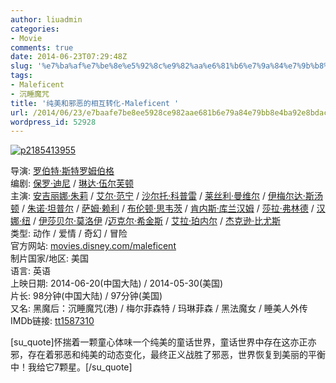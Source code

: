 ```yaml
---
author: liuadmin
categories:
- Movie
comments: true
date: 2014-06-23T07:29:48Z
slug: '%e7%ba%af%e7%be%8e%e5%92%8c%e9%82%aa%e6%81%b6%e7%9a%84%e7%9b%b8%e4%ba%92%e8%bd%ac%e5%8c%96-maleficent'
tags:
- Maleficent
- 沉睡魔咒
title: '纯美和邪恶的相互转化-Maleficent '
url: /2014/06/23/e7baafe7be8ee5928ce982aae681b6e79a84e79bb8e4ba92e8bdace58c96-maleficent/
wordpress_id: 52928
---
```


[![p2185413955](http://7bv9gn.com1.z0.glb.clouddn.com/wp-content/uploads/2014/06/p2185413955-1024x576.jpg)](http://7bv9gn.com1.z0.glb.clouddn.com/wp-content/uploads/2014/06/p2185413955.jpg)

导演: [罗伯特·斯特罗姆伯格](http://movie.douban.com/celebrity/1298560/)  
编剧: [保罗·迪尼](http://movie.douban.com/celebrity/1023174/) / [琳达·伍尔芙顿](http://movie.douban.com/celebrity/1324713/)  
主演: [安吉丽娜·朱莉](http://movie.douban.com/celebrity/1054447/) / [艾尔·范宁](http://movie.douban.com/celebrity/1025133/) / [沙尔托·科普雷](http://movie.douban.com/celebrity/1036300/) / [莱丝利·曼维尔](http://movie.douban.com/celebrity/1032219/) / [伊梅尔达·斯汤顿](http://movie.douban.com/celebrity/1013856/) / [朱诺·坦普尔](http://movie.douban.com/celebrity/1274500/) / [萨姆·赖利](http://movie.douban.com/celebrity/1013934/) / [布伦顿·思韦茨](http://movie.douban.com/celebrity/1325896/) / [肯内斯·库兰汉姆](http://movie.douban.com/celebrity/1078956/) / [莎拉·弗林德](http://movie.douban.com/celebrity/1340296/) / [汉娜·纽](http://movie.douban.com/celebrity/1337555/) / [伊莎贝尔·莫洛伊](http://movie.douban.com/celebrity/1340299/) /[迈克尔·希金斯](http://movie.douban.com/celebrity/1340298/) / [艾拉·珀内尔](http://movie.douban.com/celebrity/1261575/) / [杰克逊·比尤斯](http://movie.douban.com/celebrity/1340297/)  
类型: 动作 / 爱情 / 奇幻 / 冒险  
官方网站: [movies.disney.com/maleficent](http://movies.disney.com/maleficent)  
制片国家/地区: 美国  
语言: 英语  
上映日期: 2014-06-20(中国大陆) / 2014-05-30(美国)  
片长: 98分钟(中国大陆) / 97分钟(美国)  
又名: 黑魔后：沉睡魔咒(港) / 梅尔菲森特 / 玛琳菲森 / 黑法魔女 / 睡美人外传  
IMDb链接: [tt1587310](http://www.imdb.com/title/tt1587310)

[su_quote]怀揣着一颗童心体味一个纯美的童话世界，童话世界中存在这亦正亦邪，存在着邪恶和纯美的动态变化，最终正义战胜了邪恶，世界恢复到美丽的平衡中！我给它7颗星。[/su_quote]
